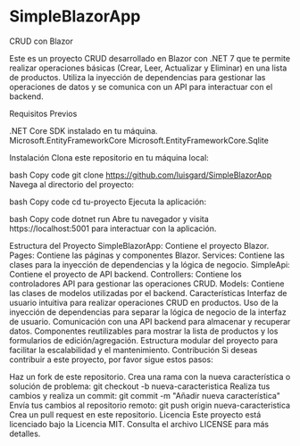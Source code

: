# SimpleBlazorApp
CRUD con Blazor

Este es un proyecto CRUD desarrollado en Blazor con .NET 7 que te permite realizar operaciones básicas (Crear, Leer, Actualizar y Eliminar) en una lista de productos. Utiliza la inyección de dependencias para gestionar las operaciones de datos y se comunica con un API para interactuar con el backend.

Requisitos Previos

.NET Core SDK instalado en tu máquina.  
Microsoft.EntityFrameworkCore
Microsoft.EntityFrameworkCore.Sqlite



Instalación
Clona este repositorio en tu máquina local:

bash
Copy code
git clone https://github.com/luisgard/SimpleBlazorApp
Navega al directorio del proyecto:

bash
Copy code
cd tu-proyecto
Ejecuta la aplicación:

bash
Copy code
dotnet run
Abre tu navegador y visita https://localhost:5001 para interactuar con la aplicación.

Estructura del Proyecto
SimpleBlazorApp: Contiene el proyecto Blazor.
Pages: Contiene las páginas y componentes Blazor.
Services: Contiene las clases para la inyección de dependencias y la lógica de negocio.
SimpleApi: Contiene el proyecto de API backend.
Controllers: Contiene los controladores API para gestionar las operaciones CRUD.
Models: Contiene las clases de modelos utilizadas por el backend.
Características
Interfaz de usuario intuitiva para realizar operaciones CRUD en productos.
Uso de la inyección de dependencias para separar la lógica de negocio de la interfaz de usuario.
Comunicación con una API backend para almacenar y recuperar datos.
Componentes reutilizables para mostrar la lista de productos y los formularios de edición/agregación.
Estructura modular del proyecto para facilitar la escalabilidad y el mantenimiento.
Contribución
Si deseas contribuir a este proyecto, por favor sigue estos pasos:

Haz un fork de este repositorio.
Crea una rama con la nueva característica o solución de problema: git checkout -b nueva-caracteristica
Realiza tus cambios y realiza un commit: git commit -m "Añadir nueva característica"
Envía tus cambios al repositorio remoto: git push origin nueva-caracteristica
Crea un pull request en este repositorio.
Licencia
Este proyecto está licenciado bajo la Licencia MIT. Consulta el archivo LICENSE para más detalles.




